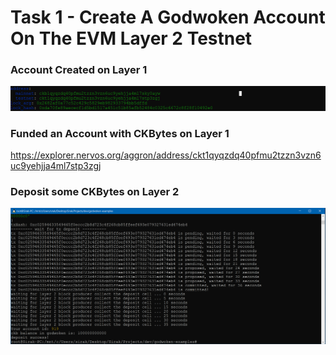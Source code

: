 # Task 1 - Create A Godwoken Account On The EVM Layer 2 Testnet

### Account Created on Layer 1
![New_Account](https://github.com/sirakberhane/nervos-network/blob/main/task1/new_account.PNG)

### Funded an Account with CKBytes on Layer 1
https://explorer.nervos.org/aggron/address/ckt1qyqzdq40pfmu2tzzn3vzn6uc9yehjja4ml7stp3zgj

### Deposit some CKBytes on Layer 2
![Deposit](https://github.com/sirakberhane/nervos-network/blob/main/task1/deposit_on_layer2.PNG)
